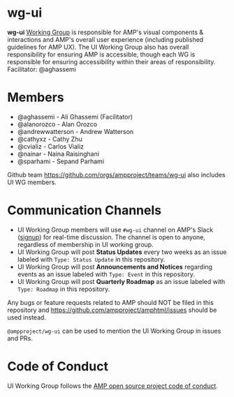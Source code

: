 # wg-ui
**wg-ui** [Working Group](https://github.com/ampproject/meta/blob/master/GOVERNANCE.md#working-groups) is responsible for AMP's visual components &amp; interactions and AMP's overall user experience (including published guidelines for AMP UX). The UI Working Group also has overall responsibility for ensuring AMP is accessible, though each WG is responsible for ensuring accessibility within their areas of responsibility. Facilitator: @aghassemi

# Members
- @aghassemi - Ali Ghassemi (Facilitator)
- @alanorozco - Alan Orozco
- @andrewwatterson - Andrew Watterson
- @cathyxz - Cathy Zhu
- @cvializ - Carlos Vializ
- @nainar - Naina Raisinghani
- @sparhami - Sepand Parhami

Github team https://github.com/orgs/ampproject/teams/wg-ui also includes UI WG members.

# Communication Channels
- UI Working Group members will use `#wg-ui` channel on AMP's Slack ([signup](https://docs.google.com/forms/d/e/1FAIpQLSd83J2IZA6cdR6jPwABGsJE8YL4pkypAbKMGgUZZriU7Qu6Tg/viewform?fbzx=4406980310789882877)) for real-time discussion. The channel is open to anyone, regardless of membership in UI working group.
- UI Working Group will post **Status Updates** every two weeks as an issue labeled with `Type: Status Update` in this repository.
- UI Working Group will post **Announcements and Notices** regarding events as an issue labeled with `Type: Event` in this repository.
- UI Working Group will post **Quarterly Roadmap** as an issue labeled with `Type: Roadmap` in this repository.

Any bugs or feature requests related to AMP should NOT be filed in this repository and https://github.com/ampproject/amphtml/issues should be used instead.

`@ampproject/wg-ui` can be used to mention the UI Working Group in issues and PRs.

# Code of Conduct
UI Working Group follows the [AMP open source project code of conduct](https://github.com/ampproject/meta/blob/master/CODE_OF_CONDUCT.md).
